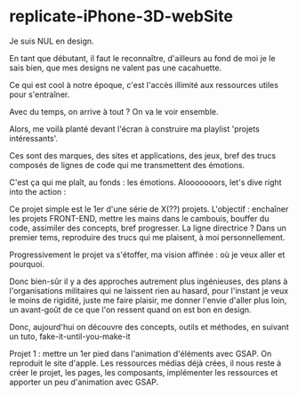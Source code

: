 # replicate-iPhone-3D-webSite
Je suis NUL en design. 

En tant que débutant, il faut le reconnaître, d'ailleurs au fond de moi je le sais bien, que mes designs ne valent pas une cacahuette. 

Ce qui est cool à notre époque, c'est l'accès illimité aux ressources utiles pour s'entraîner. 

Avec du temps, on arrive à tout ? On va le voir ensemble.

Alors, me voilà planté devant l'écran à construire ma playlist 'projets intéressants'. 

Ces sont des marques, des sites et applications, des jeux, bref des trucs composés de lignes de code qui me transmettent des émotions.

C'est ça qui me plaît, au fonds : les émotions. Alooooooors, let's dive right into the action : 

Ce projet simple est le 1er d'une série de X(??) projets. L'objectif : enchaîner les projets FRONT-END, mettre les mains dans le cambouis, bouffer du code, assimiler des concepts, bref progresser. La ligne directrice ? Dans un premier tems, reproduire des trucs qui me plaisent, à moi personnellement.

Progressivement le projet va s'étoffer, ma vision affinée : où je veux aller et pourquoi.

Donc bien-sûr il y a des approches autrement plus ingénieuses, des plans à l'organisations militaires qui ne laissent rien au hasard, pour l'instant je veux le moins de rigidité, juste me faire plaisir, me donner l'envie d'aller plus loin, un avant-goût de ce que l'on ressent quand on est bon en design. 

Donc, aujourd'hui on découvre des concepts, outils et méthodes, en suivant un tuto, fake-it-until-you-make-it 

Projet 1 : mettre un 1er pied dans l'animation d'éléments avec GSAP. On reproduit le site d'apple. Les ressources médias déjà crées, il nous reste à créer le projet, les pages, les composants, implémenter les ressources et apporter un peu d'animation avec GSAP. 

